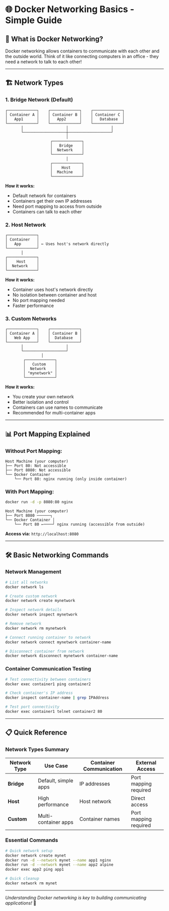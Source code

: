 # 🌐 Docker Networking Basics - Simple Guide

## 📖 What is Docker Networking?

Docker networking allows containers to communicate with each other and the outside world. Think of it like connecting computers in an office - they need a network to talk to each other!

---

## 🏗️ Network Types

### **1. Bridge Network (Default)**
```
┌─────────────┐    ┌─────────────┐    ┌─────────────┐
│ Container A │    │ Container B │    │ Container C │
│   App1      │    │   App2      │    │   Database  │
└─────────────┘    └─────────────┘    └─────────────┘
       │                   │                   │
       └───────────────────┼───────────────────┘
                           │
                    ┌─────────────┐
                    │   Bridge    │
                    │  Network    │
                    └─────────────┘
                           │
                    ┌─────────────┐
                    │    Host     │
                    │  Machine    │
                    └─────────────┘
```

**How it works:**
- Default network for containers
- Containers get their own IP addresses
- Need port mapping to access from outside
- Containers can talk to each other

### **2. Host Network**
```
┌─────────────┐
│ Container   │
│   App       │ ← Uses host's network directly
└─────────────┘
       │
┌─────────────┐
│    Host     │
│  Network    │
└─────────────┘
```

**How it works:**
- Container uses host's network directly
- No isolation between container and host
- No port mapping needed
- Faster performance

### **3. Custom Networks**
```
┌─────────────┐    ┌─────────────┐
│ Container A │    │ Container B │
│   Web App   │    │  Database   │
└─────────────┘    └─────────────┘
       │                   │
       └───────────────────┘
                │
        ┌─────────────┐
        │   Custom    │
        │  Network    │
        │ "mynetwork" │
        └─────────────┘
```

**How it works:**
- You create your own network
- Better isolation and control
- Containers can use names to communicate
- Recommended for multi-container apps

---

## 📊 Port Mapping Explained

### **Without Port Mapping:**
```
Host Machine (your computer)
├── Port 80: Not accessible
├── Port 8080: Not accessible
└── Docker Container
    └── Port 80: nginx running (only inside container)
```

### **With Port Mapping:**
```bash
docker run -d -p 8080:80 nginx
```
```
Host Machine (your computer)
├── Port 8080 ──────┐
└── Docker Container │
    └── Port 80 ←────┘ nginx running (accessible from outside)
```

**Access via:** `http://localhost:8080`

---

## 🛠️ Basic Networking Commands

### **Network Management**
```bash
# List all networks
docker network ls

# Create custom network
docker network create mynetwork

# Inspect network details
docker network inspect mynetwork

# Remove network
docker network rm mynetwork

# Connect running container to network
docker network connect mynetwork container-name

# Disconnect container from network
docker network disconnect mynetwork container-name
```

### **Container Communication Testing**
```bash
# Test connectivity between containers
docker exec container1 ping container2

# Check container's IP address
docker inspect container-name | grep IPAddress

# Test port connectivity
docker exec container1 telnet container2 80
```

---

## 📋 Quick Reference

### **Network Types Summary**
| Network Type | Use Case | Container Communication | External Access |
|--------------|----------|------------------------|-----------------|
| **Bridge** | Default, simple apps | IP addresses | Port mapping required |
| **Host** | High performance | Host network | Direct access |
| **Custom** | Multi-container apps | Container names | Port mapping required |

### **Essential Commands**
```bash
# Quick network setup
docker network create mynet
docker run -d --network mynet --name app1 nginx
docker run -d --network mynet --name app2 alpine
docker exec app2 ping app1

# Quick cleanup
docker network rm mynet
```

---

*Understanding Docker networking is key to building communicating applications!* 🚀
